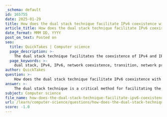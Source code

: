 ```yaml
---
_schema: default
id: 165755
date: 2025-01-29
title: How does the dual stack technique facilitate IPv6 coexistence with IPv4?
article_title: How does the dual stack technique facilitate IPv6 coexistence with IPv4?
date_format: MMM DD, YYYY
post_on_text: Posted on
seo:
  title: QuickTakes | Computer science
  page_description: >-
    The dual stack technique facilitates the coexistence of IPv4 and IPv6 by allowing devices to operate both protocols simultaneously, ensuring communication, compatibility, and a gradual transition during the shift to IPv6.
  page_keywords: >-
    dual stack, IPv4, IPv6, network coexistence, transition, network protocols, simultaneous operation, flexibility, compatibility, gradual migration, network configuration, interoperability, challenges, complexity, resource requirements, misconfiguration
author: QuickTakes
question: >-
    How does the dual stack technique facilitate IPv6 coexistence with IPv4?
answer: >-
    The dual stack technique is a critical method for facilitating the coexistence of IPv4 and IPv6 during the transition from the older protocol to the newer one. Here’s a detailed explanation of how dual stack works and its significance:\n\n### Concept of Dual Stack\n\nDual stack refers to the configuration of network devices to support both IPv4 and IPv6 protocols simultaneously. This approach is essential during the transition period, allowing devices to communicate over both protocols without losing connectivity.\n\n### Key Features of Dual Stack\n\n1. **Simultaneous Operation**: Devices configured with dual stack can send and receive packets using either IPv4 or IPv6, depending on the destination address. This flexibility is crucial for maintaining communication across diverse networks.\n\n2. **Compatibility**: Dual stack ensures that existing IPv4 applications and services continue to function while new applications can leverage the advantages of IPv6, such as a significantly larger address space and improved routing efficiency.\n\n3. **Gradual Transition**: Organizations can gradually migrate to IPv6 without needing to abandon their existing IPv4 infrastructure. This is particularly important given the depletion of IPv4 addresses, which necessitates a shift to IPv6.\n\n4. **Network Configuration**: Devices must be properly configured to handle both protocols, which may involve updating network interfaces, routing tables, and DNS settings to accommodate both IPv4 and IPv6 addresses.\n\n### Benefits of Dual Stack\n\n- **Flexibility**: Organizations can maintain their current IPv4 services while exploring and implementing IPv6 solutions, allowing for a smoother transition.\n\n- **Reduced Disruption**: Users experience minimal disruption as both protocols are operational, ensuring continuous service availability.\n\n- **Interoperability**: Dual stack facilitates communication between IPv4-only and IPv6-only devices, ensuring that users can connect regardless of the protocol in use.\n\n### Challenges of Dual Stack\n\nWhile dual stack provides numerous benefits, it also presents some challenges:\n\n- **Increased Complexity**: Managing two protocols can complicate network configuration and troubleshooting, requiring more sophisticated network management skills.\n\n- **Resource Intensive**: Running dual stack may require additional resources, such as memory and processing power, on devices, which can be a concern for older hardware.\n\n- **Potential for Misconfiguration**: There is a risk of misconfiguration, which can lead to connectivity issues if not managed properly.\n\n### Conclusion\n\nIn summary, the dual stack technique is a vital strategy for enabling the coexistence of IPv4 and IPv6. It allows for a gradual transition while maintaining compatibility and communication across both protocols. This approach helps mitigate the challenges associated with the depletion of IPv4 addresses and the adoption of IPv6, ensuring that organizations can continue to operate effectively during this critical transition period.
subject: Computer science
file_name: how-does-the-dual-stack-technique-facilitate-ipv6-coexistence-with-ipv4.md
url: /learn/computer-science/questions/how-does-the-dual-stack-technique-facilitate-ipv6-coexistence-with-ipv4
score: -1.0
---
```


&nbsp;
